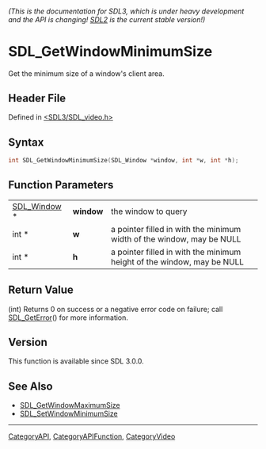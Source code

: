 ###### (This is the documentation for SDL3, which is under heavy development and the API is changing! [SDL2](https://wiki.libsdl.org/SDL2/) is the current stable version!)
# SDL_GetWindowMinimumSize

Get the minimum size of a window's client area.

## Header File

Defined in [<SDL3/SDL_video.h>](https://github.com/libsdl-org/SDL/blob/main/include/SDL3/SDL_video.h)

## Syntax

```c
int SDL_GetWindowMinimumSize(SDL_Window *window, int *w, int *h);
```

## Function Parameters

|                            |            |                                                                        |
| -------------------------- | ---------- | ---------------------------------------------------------------------- |
| [SDL_Window](SDL_Window) * | **window** | the window to query                                                    |
| int *                      | **w**      | a pointer filled in with the minimum width of the window, may be NULL  |
| int *                      | **h**      | a pointer filled in with the minimum height of the window, may be NULL |

## Return Value

(int) Returns 0 on success or a negative error code on failure; call
[SDL_GetError](SDL_GetError)() for more information.

## Version

This function is available since SDL 3.0.0.

## See Also

- [SDL_GetWindowMaximumSize](SDL_GetWindowMaximumSize)
- [SDL_SetWindowMinimumSize](SDL_SetWindowMinimumSize)

----
[CategoryAPI](CategoryAPI), [CategoryAPIFunction](CategoryAPIFunction), [CategoryVideo](CategoryVideo)

